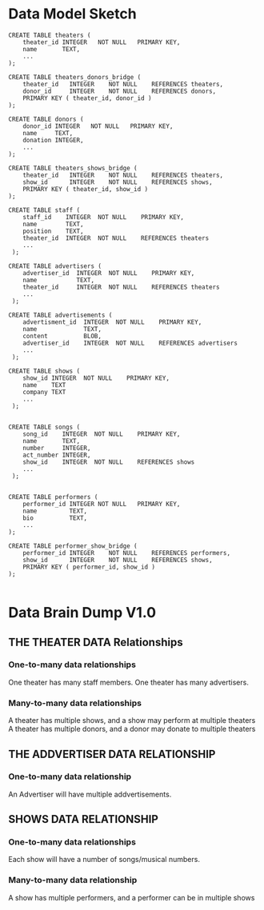# Data Model Sketch

```
CREATE TABLE theaters (
    theater_id INTEGER   NOT NULL   PRIMARY KEY,
    name       TEXT,
    ...
);

CREATE TABLE theaters_donors_bridge (
    theater_id   INTEGER    NOT NULL    REFERENCES theaters,
    donor_id     INTEGER    NOT NULL    REFERENCES donors,
    PRIMARY KEY ( theater_id, donor_id )
);

CREATE TABLE donors (
    donor_id INTEGER   NOT NULL   PRIMARY KEY,
    name     TEXT,
    donation INTEGER,
    ...
);

CREATE TABLE theaters_shows_bridge (
    theater_id   INTEGER    NOT NULL    REFERENCES theaters,
    show_id      INTEGER    NOT NULL    REFERENCES shows,
    PRIMARY KEY ( theater_id, show_id )
);

CREATE TABLE staff (
    staff_id    INTEGER  NOT NULL    PRIMARY KEY, 
    name        TEXT,
    position    TEXT,
    theater_id  INTEGER  NOT NULL    REFERENCES theaters 
    ...
 );

CREATE TABLE advertisers (
    advertiser_id  INTEGER  NOT NULL    PRIMARY KEY, 
    name           TEXT,
    theater_id     INTEGER  NOT NULL    REFERENCES theaters 
    ...
 );

CREATE TABLE advertisements (
    advertisment_id  INTEGER  NOT NULL    PRIMARY KEY, 
    name             TEXT,
    content          BLOB,
    advertiser_id    INTEGER  NOT NULL    REFERENCES advertisers 
    ...
 );

CREATE TABLE shows (
    show_id INTEGER  NOT NULL    PRIMARY KEY,
    name    TEXT
    company TEXT
    ...
 );


CREATE TABLE songs (
    song_id    INTEGER  NOT NULL    PRIMARY KEY, 
    name       TEXT,
    number     INTEGER,
    act_number INTEGER,
    show_id    INTEGER  NOT NULL    REFERENCES shows
    ...
 );


CREATE TABLE performers (
    performer_id INTEGER NOT NULL   PRIMARY KEY,
    name         TEXT,
    bio          TEXT,
    ...
);

CREATE TABLE performer_show_bridge (
    performer_id INTEGER    NOT NULL    REFERENCES performers,
    show_id      INTEGER    NOT NULL    REFERENCES shows,
    PRIMARY KEY ( performer_id, show_id )
);


```

# Data Brain Dump V1.0

## THE THEATER DATA Relationships

### One-to-many data relationships
One theater has many staff members.
One theater has many advertisers.

### Many-to-many data relationships
A theater has multiple shows, and a show may perform at multiple theaters
A theater has multiple donors, and a donor may donate to multiple theaters 

## THE ADDVERTISER DATA RELATIONSHIP
### One-to-many data relationship
An Advertiser will have multiple addvertisements.

##  SHOWS DATA RELATIONSHIP
### One-to-many data relationships
Each show will have a number of songs/musical numbers.

### Many-to-many data relationship
A show has multiple performers, and a performer can be in multiple shows


